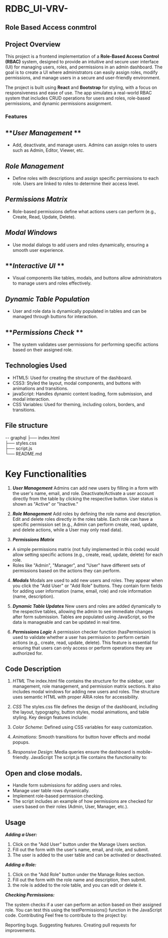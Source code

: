 # RDBC_UI-VRV-
## **Role Based Access conmtrol**

## **Project Overview**

This project is a frontend implementation of a **Role-Based Access Control (RBAC)** system, designed to provide an intuitive and secure user interface (UI) for managing users, roles, and permissions in an admin dashboard. The goal is to create a UI where administrators can easily assign roles, modify permissions, and manage users in a secure and user-friendly environment.

The project is built using **React** and **Bootstrap** for styling, with a focus on responsiveness and ease of use. The app simulates a real-world RBAC system that includes CRUD operations for users and roles, role-based permissions, and dynamic permissions assignment.

### **Features**
## **_User Management_ **
* Add, deactivate, and manage users. Admins can assign roles to users such as Admin, Editor, Viewer, etc.

## **_Role Management_** 
 * Define roles with descriptions and assign specific permissions to each role. Users are linked to roles to determine their access level.

## **_Permissions Matrix_**
* Role-based permissions define what actions users can perform (e.g., Create, Read, Update, Delete).

## **_Modal Windows_** 
* Use modal dialogs to add users and roles dynamically, ensuring a smooth user experience.

## **_Interactive UI_ **
* Visual components like tables, modals, and buttons allow administrators to manage users and roles effectively.

## **_Dynamic Table Population_** 
* User and role data is dynamically populated in tables and can be managed through buttons for interaction.

## **_Permissions Check_ **
* The system validates user permissions for performing specific actions based on their assigned role.


## **Technologies Used**
* HTML5: Used for creating the structure of the dashboard.
* CSS3: Styled the layout, modal components, and buttons with animations and transitions.
* javaScript: Handles dynamic content loading, form submission, and modal interaction.
* CSS Variables: Used for theming, including colors, borders, and transitions.


## File structure
-- graphql
├── index.html         
├── styles.css         
├── script.js          
└── README.md      

# Key Functionalities
1. **_User Management_**
Admins can add new users by filling in a form with the user's name, email, and role.
Deactivate/Activate a user account directly from the table by clicking the respective button.
User status is shown as "Active" or "Inactive."

2. **_Role Management_**
Add roles by defining the role name and description.
Edit and delete roles directly in the roles table.
Each role can have a specific permission set (e.g., Admin can perform create, read, update, and delete actions, while a User may only read data).

3. **_Permissions Matrix_**
* A simple permissions matrix (not fully implemented in this code) would allow setting specific actions (e.g., create, read, update, delete) for each role.
* Roles like "Admin", "Manager", and "User" have different sets of permissions based on the actions they can perform.

4. **_Modals_**
Modals are used to add new users and roles. They appear when you click the "Add User" or "Add Role" buttons.
They contain form fields for adding user information (name, email, role) and role information (name, description).

5. **_Dynamic Table Updates_**
New users and roles are added dynamically to the respective tables, allowing the admin to see immediate changes after form submission.
Tables are populated using JavaScript, so the data is manageable and can be updated in real time.

6. **_Permissions Logic_**
A permission checker function (hasPermission) is used to validate whether a user has permission to perform certain actions (e.g., create, read, update, delete).
This feature is essential for ensuring that users can only access or perform operations they are authorized for.

## **Code Description**
1. _HTML_
The index.html file contains the structure for the sidebar, user management, role management, and permission matrix sections. It also includes modal windows for adding new users and roles. The structure uses semantic HTML with proper ARIA roles for accessibility.

2. _CSS_
The styles.css file defines the design of the dashboard, including the layout, typography, button styles, modal animations, and table styling. Key design features include:

1. _Color Scheme_: Defined using CSS variables for easy customization.
2. _Animations_: Smooth transitions for button hover effects and modal popups.
3. _Responsive Design_: Media queries ensure the dashboard is mobile-friendly.
JavaScript
The script.js file contains the functionality to:

 ## **Open and close modals.**
* Handle form submissions for adding users and roles.
* Manage user table rows dynamically.
* Implement role-based permission checking.
* The script includes an example of how permissions are checked for users based on their roles (Admin, User, Manager, etc.).

## **Usage**

**_Adding a User:_**
1. Click on the "Add User" button under the Manage Users section.
2. Fill out the form with the user's name, email, and role, and submit.
3. The user is added to the user table and can be activated or deactivated.

**_Adding a Role:_**
1. Click on the "Add Role" button under the Manage Roles section.
2. Fill out the form with the role name and description, then submit.
3. the role is added to the role table, and you can edit or delete it.

**_Checking Permissions:_**

The system checks if a user can perform an action based on their assigned role. You can test this using the testPermissions() function in the JavaScript code.
Contributing
Feel free to contribute to the project by:

Reporting bugs.
Suggesting features.
Creating pull requests for improvements.
